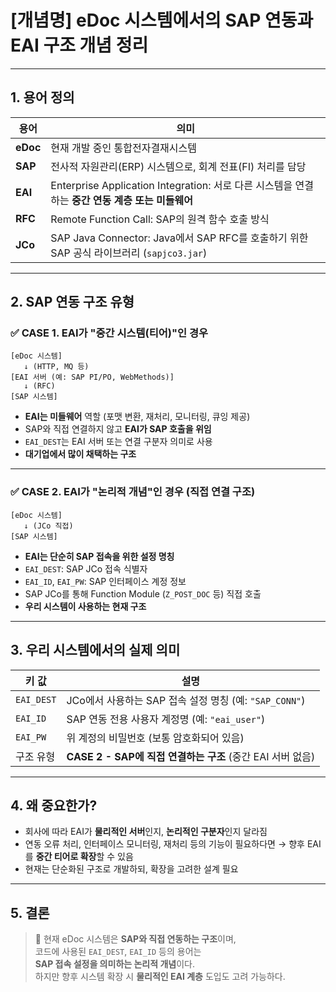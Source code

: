 # [개념명] eDoc 시스템에서의 SAP 연동과 EAI 구조 개념 정리

---

## 1. 용어 정의

| 용어 | 의미 |
|------|------|
| **eDoc** | 현재 개발 중인 통합전자결재시스템 |
| **SAP** | 전사적 자원관리(ERP) 시스템으로, 회계 전표(FI) 처리를 담당 |
| **EAI** | Enterprise Application Integration: 서로 다른 시스템을 연결하는 **중간 연동 계층 또는 미들웨어** |
| **RFC** | Remote Function Call: SAP의 원격 함수 호출 방식 |
| **JCo** | SAP Java Connector: Java에서 SAP RFC를 호출하기 위한 SAP 공식 라이브러리 (`sapjco3.jar`) |

---

## 2. SAP 연동 구조 유형

### ✅ CASE 1. EAI가 "중간 시스템(티어)"인 경우

```text
[eDoc 시스템]  
   ↓ (HTTP, MQ 등)
[EAI 서버 (예: SAP PI/PO, WebMethods)]  
   ↓ (RFC)
[SAP 시스템]
```

- **EAI는 미들웨어** 역할 (포맷 변환, 재처리, 모니터링, 큐잉 제공)
- SAP와 직접 연결하지 않고 **EAI가 SAP 호출을 위임**
- `EAI_DEST`는 EAI 서버 또는 연결 구분자 의미로 사용
- **대기업에서 많이 채택하는 구조**

---

### ✅ CASE 2. EAI가 "논리적 개념"인 경우 (직접 연결 구조)

```text
[eDoc 시스템]  
   ↓ (JCo 직접)
[SAP 시스템]
```

- **EAI는 단순히 SAP 접속을 위한 설정 명칭**
- `EAI_DEST`: SAP JCo 접속 식별자  
- `EAI_ID`, `EAI_PW`: SAP 인터페이스 계정 정보
- SAP JCo를 통해 Function Module (`Z_POST_DOC` 등) 직접 호출
- **우리 시스템이 사용하는 현재 구조**

---

## 3. 우리 시스템에서의 실제 의미

| 키 값 | 설명 |
|-------|------|
| `EAI_DEST` | JCo에서 사용하는 SAP 접속 설정 명칭 (예: `"SAP_CONN"`) |
| `EAI_ID` | SAP 연동 전용 사용자 계정명 (예: `"eai_user"`) |
| `EAI_PW` | 위 계정의 비밀번호 (보통 암호화되어 있음) |
| 구조 유형 | **CASE 2 - SAP에 직접 연결하는 구조** (중간 EAI 서버 없음) |

---

## 4. 왜 중요한가?

- 회사에 따라 EAI가 **물리적인 서버**인지, **논리적인 구분자**인지 달라짐
- 연동 오류 처리, 인터페이스 모니터링, 재처리 등의 기능이 필요하다면
  → 향후 EAI를 **중간 티어로 확장**할 수 있음
- 현재는 단순화된 구조로 개발하되, 확장을 고려한 설계 필요

---

## 5. 결론

> 📌 현재 eDoc 시스템은 **SAP와 직접 연동하는 구조**이며,  
> 코드에 사용된 `EAI_DEST`, `EAI_ID` 등의 용어는  
> **SAP 접속 설정을 의미하는 논리적 개념**이다.  
> 하지만 향후 시스템 확장 시 **물리적인 EAI 계층** 도입도 고려 가능하다.

